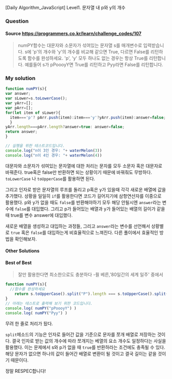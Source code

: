 [Daily Algorithm_JavaScript] Level1. 문자열 내 p와 y의 개수

### Question

#### Source https://programmers.co.kr/learn/challenge_codes/107

> numPY함수는 대문자와 소문자가 섞여있는 문자열 s를 매개변수로 입력받습니다.
> s에 'p'의 개수와 'y'의 개수를 비교해 같으면 True, 다르면 False를 리턴하도록 함수를 완성하세요. 'p', 'y' 모두 하나도 없는 경우는 항상 True를 리턴합니다.
> 예를들어 s가 pPoooyY면 True를 리턴하고 Pyy라면 False를 리턴합니다.

### My solution

```javascript
function numPY(s){
var answer;
var sLower=s.toLowerCase();
var yArr=[];
var pArr=[];
for(let item of sLower){
  item==='p'? pArr.push(item):item==='y'?yArr.push(item):answer=false;
  }
yArr.length===pArr.length?answer=true: answer=false;
return answer;
}

// 실행을 위한 테스트코드입니다.
console.log("n이 3인 경우: "+ waterMelon(3))
console.log("n이 4인 경우: "+ waterMelon(4))
```

대문자와 소문자가 섞여있는 문자열에 대한 처리는 문자를 모두 소문자 혹은 대문자로 바꿔준다. true혹은 false만 반환하면 되는 상황이기 때문에 바꿔줘도 무방하다. ```toLowerCase``` 나 ```toUpperCase```를 활용하면 된다. 

그리고 인자로 받은 문자열의 루프를 돌리고 p혹은 y가 있을때 각각 새로운 배열에 값을 추가했다. 상황을 일일히 ```if```를 활용한다면 코드가 길어지기에 삼항연산자를 이중으로 활용했다. p와 y가 없을 때도 ```false```를 반환해야하기 모두 해당 안될시엔 ```answer```라는 변수에 ```false```를 대입했다. 그리고 p가 들어있는 배열과 y가 들어있는 배열의 길이가 같을 때 true를 변수 answer에 대입했다. 

새로운 배열을 생성하고 대입하는 과정들, 그리고 ```answer```라는 변수를 선언해서 상황별로 ```true``` 혹은 ```false```를 대입하는게 비효율적으로 느껴진다. 다른 풀이에서 효율적인 방법을 확인해보자.

#### Other Solutions

#### Best of Best

> 잘만 활용한다면 최소한으로도 충분하다 -쥘 베른,'80일간의 세계 일주' 중에서

```javascript
function numPY(s){
  //함수를 완성하세요
    return s.toUpperCase().split("P").length === s.toUpperCase().split("Y").length;
}
// 아래는 테스트로 출력해 보기 위한 코드입니다.
console.log( numPY("pPoooyY") )
console.log( numPY("Pyy") )
```

무려 한 줄로 처리가 됬다.

```split```메소드의 기능은 인자로 들어간 값을 기준으로 문자를 쪼개 배열로 저장하는 것이다. 결국 인자로 받는 값의 개수에 따라 쪼개지는 베열의 요소 개수도 일정하다는 사실을 활용했다. 이는 문제에서 s와 p가 없을 때 ```true```를 반환하라는 조건에도 충족될 수 있다. 해당 문자가 없으면 하나의 값이 들어간 배열로 변환이 될 것이고 결국 길이는 같을 것이기 때문이다.

정말 RESPEC합니다!

